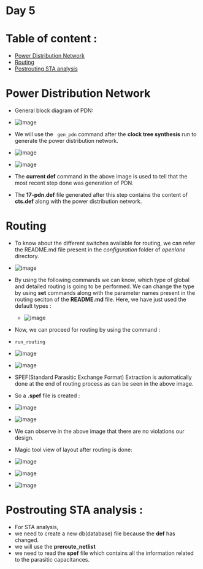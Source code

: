 # Day 5

# Table of content :
   * [Power Distribution Network](#Power-Distribution-Network)
   * [Routing](#Routing)
   * [Postrouting STA analysis](#Postrouting-STA-analysis)


#  Power Distribution Network 

- General block diagram of PDN:
- ![image](https://github.com/Shashank-raut1999/SoC/assets/165283786/45e9dece-5cc0-4979-99ba-8ac88ba76b08)


- We will use the ``` gen_pdn``` command after the **clock tree synthesis** run to generate the power distribution network.
- ![image](https://github.com/Shashank-raut1999/SoC/assets/165283786/180d98a7-298c-4bd0-bd6a-89ebe763a462)
- ![image](https://github.com/Shashank-raut1999/SoC/assets/165283786/fe10a84a-50db-4a83-a4ce-04d651507806)

- The **current def** command in the above image is used to tell that the most recent step done was generation of PDN.
- The **17-pdn.def** file generated after this step contains the content of __cts.def__ along with the power distribution network.


# Routing
- To know about the different switches available for routing, we can refer the README.md file present in the *configuration* folder of *openlane* directory.
- ![image](https://github.com/Shashank-raut1999/SoC/assets/165283786/dba57401-ed9a-4e19-acd2-2db0ecced451)

- By using the following commands we can know, which type of global and detailed routing is going to be performed. We can change the type by using **set** commands along with the parameter names present in the routing seciton of the **README.md** file. Here, we have just used the default types :
  - ![image](https://github.com/Shashank-raut1999/SoC/assets/165283786/26815f32-ebe6-4e1b-85c7-8489a11119ab)
 
- Now, we can proceed for routing by using the command :
- ``` run_routing ```
- ![image](https://github.com/Shashank-raut1999/SoC/assets/165283786/2f76cb50-3e84-4c89-ad2e-68ecb64e5b1f)
- ![image](https://github.com/Shashank-raut1999/SoC/assets/165283786/ef89659e-681a-4d7b-aaca-7e7a41dcf3e6)
- SPEF(Standard Parasitic Exchange Format) Extraction is automatically done at the end of routing process as can be seen in the above image.
- So a **.spef** file is created :
- ![image](https://github.com/Shashank-raut1999/SoC/assets/165283786/9e2220c7-71fe-4008-98b2-d94dc1745ad7)


- ![image](https://github.com/Shashank-raut1999/SoC/assets/165283786/15875958-051e-4b18-a1e0-3e2f591dcdb7)
- We can observe in the above image that there are no violations our design.

- Magic tool view of layout after routing is done:
- ![image](https://github.com/Shashank-raut1999/SoC/assets/165283786/d29f41fc-022c-4ad8-9c35-aaf3c5513d0d)
- ![image](https://github.com/Shashank-raut1999/SoC/assets/165283786/635e1f42-3e34-48cc-8a77-f5251ed18506)
- ![image](https://github.com/Shashank-raut1999/SoC/assets/165283786/6765277d-eaa0-4f40-89de-94d3232c15fa)




# Postrouting STA analysis :
  - For STA analysis,
  - we need to create a new db(database) file because the **def** has changed.
  - we will use the **preroute_netlist**
  - we  need to read the **spef** file which contains all the information related to the parasitic capacitances.
 

   

  



   
     



 




